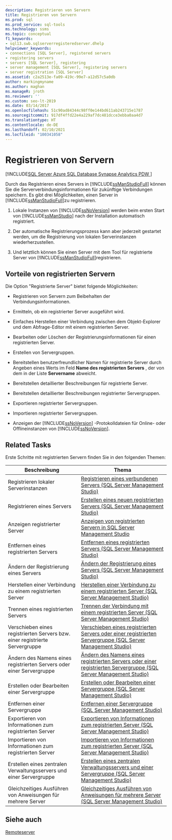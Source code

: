 ```yaml
---
description: Registrieren von Servern
title: Registrieren von Servern
ms.prod: sql
ms.prod_service: sql-tools
ms.technology: ssms
ms.topic: conceptual
f1_keywords:
- sql13.swb.sqlserverregisteredserver.dhelp
helpviewer_keywords:
- connections [SQL Server], registered servers
- registering servers
- servers [SQL Server], registering
- server management [SQL Server], registering servers
- server registration [SQL Server]
ms.assetid: c2a2513e-fa09-419c-99e7-a12d57c5a0db
author: markingmyname
ms.author: maghan
ms.manageR: jroth
ms.reviewer: ''
ms.custom: seo-lt-2019
ms.date: 03/14/2017
ms.openlocfilehash: 51c90ad84344c98ff0e144bd611ab243715e1787
ms.sourcegitcommit: 917df4ffd22e4a229af7dc481dcce3ebba0aa4d7
ms.translationtype: HT
ms.contentlocale: de-DE
ms.lasthandoff: 02/10/2021
ms.locfileid: "100341058"
---
```

# <a name="register-servers"></a>Registrieren von Servern

[!INCLUDE[SQL Server Azure SQL Database Synapse Analytics PDW ](../../includes/applies-to-version/sql-asdb-asdbmi-asa-pdw.md)]

Durch das Registrieren eines Servers in [!INCLUDE[ssManStudioFull](../../includes/ssmanstudiofull-md.md)] können Sie die Serververbindungsinformationen für zukünftige Verbindungen speichern. Es gibt drei Möglichkeiten, einen Server in [!INCLUDE[ssManStudioFull](../../includes/ssmanstudiofull-md.md)]zu registrieren.  
  
1.  Lokale Instanzen von [!INCLUDE[ssNoVersion](../../includes/ssnoversion-md.md)] werden beim ersten Start von [!INCLUDE[ssManStudio](../../includes/ssmanstudio-md.md)] nach der Installation automatisch registriert.  
  
2.  Der automatische Registrierungsprozess kann aber jederzeit gestartet werden, um die Registrierung von lokalen Serverinstanzen wiederherzustellen.  
  
3.  Und letztlich können Sie einen Server mit dem Tool für registrierte Server von [!INCLUDE[ssManStudioFull](../../includes/ssmanstudiofull-md.md)]registrieren.  
  
## <a name="benefits-of-registered-servers"></a>Vorteile von registrierten Servern  
 Die Option "Registrierte Server" bietet folgende Möglichkeiten:  
  
-   Registrieren von Servern zum Beibehalten der Verbindungsinformationen.  
  
-   Ermitteln, ob ein registrierter Server ausgeführt wird.  
  
-   Einfaches Herstellen einer Verbindung zwischen dem Objekt-Explorer und dem Abfrage-Editor mit einem registrierten Server.  
  
-   Bearbeiten oder Löschen der Registrierungsinformationen für einen registrierten Server.  
  
-   Erstellen von Servergruppen.  
  
-   Bereitstellen benutzerfreundlicher Namen für registrierte Server durch Angeben eines Werts im Feld **Name des registrierten Servers** , der von dem in der Liste **Servername** abweicht.  
  
-   Bereitstellen detaillierter Beschreibungen für registrierte Server.  
  
-   Bereitstellen detaillierter Beschreibungen registrierter Servergruppen.  
  
-   Exportieren registrierter Servergruppen.  
  
-   Importieren registrierter Servergruppen.  
  
-   Anzeigen der [!INCLUDE[ssNoVersion](../../includes/ssnoversion-md.md)] -Protokolldateien für Online- oder Offlineinstanzen von [!INCLUDE[ssNoVersion](../../includes/ssnoversion-md.md)].  
  
## <a name="related-tasks"></a>Related Tasks  
 Erste Schritte mit registrierten Servern finden Sie in den folgenden Themen:  
  
|**Beschreibung**|**Thema**|  
|---------------------|---------------|  
|Registrieren lokaler Serverinstanzen|[Registrieren eines verbundenen Servers &#40;SQL Server Management Studio&#41;](./register-a-connected-server-sql-server-management-studio.md)|  
|Registrieren eines Servers|[Erstellen eines neuen registrierten Servers &#40;SQL Server Management Studio&#41;](./create-a-new-registered-server-sql-server-management-studio.md)|  
|Anzeigen registrierter Server|[Anzeigen von registrierten Servern in SQL Server Management Studio](./view-registered-servers-in-sql-server-management-studio.md)|  
|Entfernen eines registrierten Servers|[Entfernen eines registrierten Servers &#40;SQL Server Management Studio&#41;](./remove-a-registered-server-sql-server-management-studio.md)|  
|Ändern der Registrierung eines Servers|[Ändern der Registrierung eines Servers &#40;SQL Server Management Studio&#41;](./change-a-server-s-registration-sql-server-management-studio.md)|  
|Herstellen einer Verbindung zu einem registrierten Server|[Herstellen einer Verbindung zu einem registrierten Server &#40;SQL Server Management Studio&#41;](./connect-to-a-registered-server-sql-server-management-studio.md)|  
|Trennen eines registrierten Servers|[Trennen der Verbindung mit einem registrierten Server &#40;SQL Server Management Studio&#41;](./disconnect-from-a-registered-server-sql-server-management-studio.md)|  
|Verschieben eines registrierten Servers bzw. einer registrierte Servergruppe|[Verschieben eines registrierten Servers oder einer registrierten Servergruppe &#40;SQL Server Management Studio&#41;](./move-a-registered-server-or-registered-server-group.md)|  
|Ändern des Namens eines registrierten Servers oder einer Servergruppe|[Ändern des Namens eines registrierten Servers oder einer registrierten Servergruppe &#40;SQL Server Management Studio&#41;](./change-the-name-of-registered-server-or-registered-server-group.md)|  
|Erstellen oder Bearbeiten einer Servergruppe|[Erstellen oder Bearbeiten einer Servergruppe &#40;SQL Server Management Studio&#41;](./create-or-edit-a-server-group-sql-server-management-studio.md)|  
|Entfernen einer Servergruppe|[Entfernen einer Servergruppe &#40;SQL Server Management Studio&#41;](./remove-a-server-group-sql-server-management-studio.md)|  
|Exportieren von Informationen zum registrierten Server|[Exportieren von Informationen zum registrierten Server &#40;SQL Server Management Studio&#41;](./export-registered-server-information-sql-server-management-studio.md)|  
|Importieren von Informationen zum registrierten Server|[Importieren von Informationen zum registrierten Server &#40;SQL Server Management Studio&#41;](./import-registered-server-information-sql-server-management-studio.md)|  
|Erstellen eines zentralen Verwaltungsservers und einer Servergruppe|[Erstellen eines zentralen Verwaltungsservers und einer Servergruppe &#40;SQL Server Management Studio&#41;](./create-a-central-management-server-and-server-group.md)|  
|Gleichzeitiges Ausführen von Anweisungen für mehrere Server|[Gleichzeitiges Ausführen von Anweisungen für mehrere Server &#40;SQL Server Management Studio&#41;](./execute-statements-against-multiple-servers-simultaneously.md)|  
  
## <a name="see-also"></a>Siehe auch  
 [Remoteserver](../../database-engine/configure-windows/remote-servers.md)  
  
